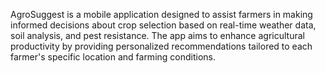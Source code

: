 AgroSuggest is a mobile application designed to assist farmers in making informed decisions about crop selection based on real-time weather data, soil analysis, and pest resistance. The app aims to enhance agricultural productivity by providing personalized recommendations tailored to each farmer's specific location and farming conditions.
